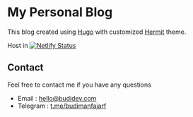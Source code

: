 # My Personal Blog

This blog created using [Hugo](https://themes.gohugo.io/) with customized [Hermit](https://themes.gohugo.io/hermit/) theme.

Host in [![Netlify Status](https://api.netlify.com/api/v1/badges/7171b328-2836-4050-8ff3-e143de197c89/deploy-status)](https://app.netlify.com/sites/budi/deploys)


## Contact

Feel free to contact me if you have any questions

* Email : [hello@budidev.com](mailto:hello@budidev.com?cc=budimanfajarf@gmail.com)
* Telegram : [t.me/budimanfajarf](https://t.me/budimanfajarf)
